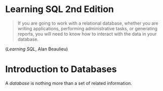 # Learning SQL 2nd Edition 
> If you are going to work with a relational database, whether you are writing applications, performing administrative tasks, or generating reports, you will need to know how to interact with the data in your database.

(_Learning SQL_, Alan Beaulieu)

# Introduction to Databases 
A _database_ is nothing more than a set of related information. 
